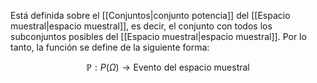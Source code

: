 
Está definida sobre el [[Conjuntos|conjunto potencia]] del [[Espacio muestral|espacio muestral]], es decir, el conjunto con todos los subconjuntos posibles del [[Espacio muestral|espacio muestral]]. Por lo tanto, la función se define de la siguiente forma: 

$$\mathbb{P}: P(\Omega)\rightarrow\text{Evento del espacio muestral}$$ 
